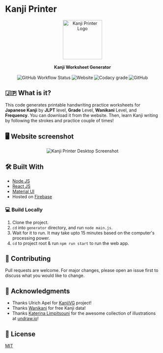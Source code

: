 # Kanji Printer

<div align="center">
    <img width="128" height="128" src="https://kanji-printer.web.app/logo192.png" alt="Kanji Printer Logo">
    <br/>
    <br/>
    <b> Kanji Worksheet Generator </b>
    <br/>
</div>
<br/>
<div align="center">
<img alt="GitHub Workflow Status" src="https://img.shields.io/github/workflow/status/aruke/kanji-printer/Deploy?label=deploy&logo=github"> 
<img alt="Website" src="https://img.shields.io/website?label=firebase&logo=firebase&up_color=green&up_message=web.app&url=https%3A%2F%2Fkanji-printer.web.app"> 
<img alt="Codacy grade" src="https://img.shields.io/codacy/grade/5b4867029b8b4bd1bf6b7c638d5bacee?logo=codacy"> 
<img alt="GitHub" src="https://img.shields.io/github/license/aruke/kanji-printer"> 
</div>

## 🇯🇵 What is it?

This code generates printable handwriting practice worksheets for **Japanese Kanji** by **JLPT** level, **Grade** Level, **Wanikani** Level, and **Frequency**. You can download it from the website. Then, learn Kanji writing by following the strokes and practice couple of times!

## 🖥 Website screenshot

<div align="center">
    <img src="https://kanji-printer.web.app/assets/desktop-screenshot.png" alt="Kanji Printer Desktop Screenshot">
</div>

## 🛠 Built With

-   [Node JS](https://nodejs.org/en/)
-   [React JS](https://reactjs.org/)
-   [Material UI](https://material-ui.com/)
-   Hosted on [Firebase](https://firebase.google.com/docs/hosting)

### 💻 Build Locally

1.  Clone the project.
2.  `cd` into `generator` directory, and run `node main.js`.
3.  Wait for it to run. It may take upto 15 minutes based on the computer's processing power.
4.  `cd` to project root & run `npm run start` to run the web app.

## 💬 Contributing

Pull requests are welcome. For major changes, please open an issue first to discuss what you would like to change.

## 💌 Acknowledgments

-   Thanks Ulrich Apel for [KanjiVG](https://kanjivg.tagaini.net/) project!
-   Thanks [Wanikani](http://wanikani.com/) for free Kanji data!
-   Thanks [Katerina Limpitsouni](https://twitter.com/ninaLimpi) for the awesome collection of illustrations at [undraw.io](https://undraw.co/)!

## 📜 License

[MIT](LICENSE)
